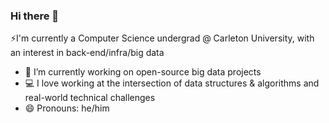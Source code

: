 ### Hi there 👋

⚡I'm currently a Computer Science undergrad @ Carleton University, with an interest in back-end/infra/big data 

- 🔭 I’m currently working on open-source big data projects
- 💻 I love working at the intersection of data structures & algorithms and real-world technical challenges 
- 😄 Pronouns: he/him
